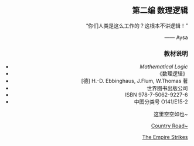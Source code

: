 ## 第二编  数理逻辑

 “你们人类是这么工作的？这根本不讲逻辑！”

<body style="text-align:right"> 

—— Aysa

</body>

### 教材说明

- _Mathematical Logic_
- 《数理逻辑》
- [德] H.-D. Ebbinghaus, J.Flum, W.Thomas  著
- 世界图书出版公司
- ISBN 978-7-5062-9227-6
- 中图分类号  O141/E15-2



这里空空如也~

[Country Road~](/readme.md)

[The Empire Strikes](./Vol.I.md)

